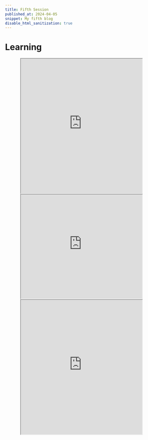 ```yaml
---
title: Fifth Session
published_at: 2024-04-05
snippet: My fifth blog
disable_html_sanitization: true
---
```

# Learning
<div align="center">
<iframe src="https://editor.p5js.org/kimnhudiep2003/full/cnuZONnLQ" width = "400px" height ="442px"></iframe>
<iframe src="https://editor.p5js.org/kimnhudiep2003/full/Y-ltv4G_C" width = "400px" height = "342px"></iframe>
<iframe src="https://editor.p5js.org/kimnhudiep2003/full/d8pKSKXT8" width = "400px" height ="442px"></iframe>
</div>